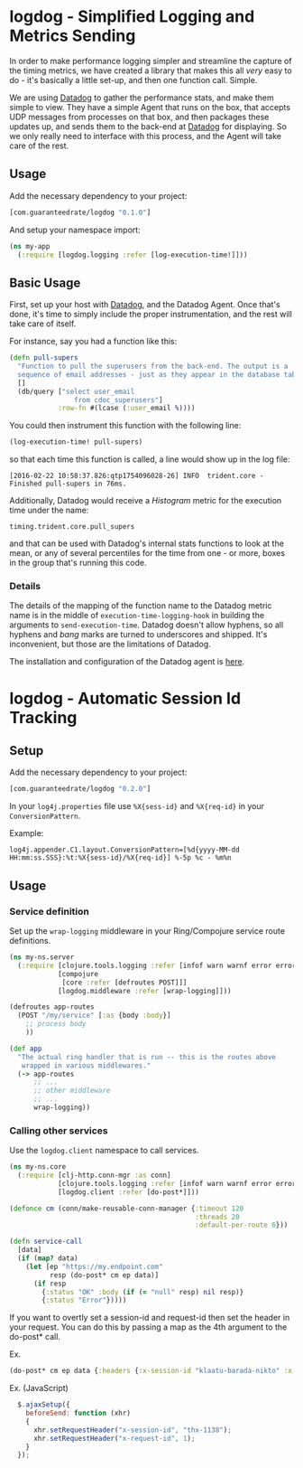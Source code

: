
# logdog - Simplified Logging and Metrics Sending

In order to make performance logging simpler and streamline the capture of the
timing metrics, we have created a library that makes this all _very_ easy to do -
it's basically a little set-up, and then one function call. Simple.

We are using [Datadog](https://www.datadoghq.com/) to gather the performance
stats, and make them simple to view. They have a simple Agent that runs on the
box, that accepts UDP messages from processes on that box, and then packages
these updates up, and sends them to the back-end at
[Datadog](https://www.datadoghq.com/) for displaying. So we only really need
to interface with this process, and the Agent will take care of the rest.

## Usage

Add the necessary dependency to your project:
```clojure
[com.guaranteedrate/logdog "0.1.0"]
```
And setup your namespace import:
```clojure
(ns my-app
  (:require [logdog.logging :refer [log-execution-time!]]))
```

## Basic Usage

First, set up your host with [Datadog](https://www.datadoghq.com/), and the
Datadog Agent. Once that's done, it's time to simply include the proper
instrumentation, and the rest will take care of itself.

For instance, say you had a function like this:
```clojure
(defn pull-supers
  "Function to pull the superusers from the back-end. The output is a
  sequence of email addresses - just as they appear in the database table."
  []
  (db/query ["select user_email
                from cdoc_superusers"]
            :row-fn #(lcase (:user_email %))))
```
You could then instrument this function with the following line:
```clojure
(log-execution-time! pull-supers)
```
so that each time this function is called, a line would show up in the log
file:
```
[2016-02-22 10:58:37.826:qtp1754096028-26] INFO  trident.core - Finished pull-supers in 76ms.
```

Additionally, Datadog would receive a _Histogram_ metric for the execution time
under the name:
```
timing.trident.core.pull_supers
```
and that can be used with Datadog's internal stats functions to look at the mean,
or any of several percentiles for the time from one - or more, boxes in the group
that's running this code.

### Details

The details of the mapping of the function name to the Datadog metric name is
in the middle of `execution-time-logging-hook` in building the arguments to
`send-execution-time`. Datadog doesn't allow hyphens, so all hyphens and _bang_
marks are turned to underscores and shipped. It's inconvenient, but those are
the limitations of Datadog.

The installation and configuration of the Datadog agent is [here](http://docs.datadoghq.com/guides/basic_agent_usage/).

# logdog - Automatic Session Id Tracking

## Setup

Add the necessary dependency to your project:
```clojure
[com.guaranteedrate/logdog "0.2.0"]
```

In your `log4j.properties` file use `%X{sess-id}` and `%X{req-id}` in your `ConversionPattern`.

Example:
```
log4j.appender.C1.layout.ConversionPattern=[%d{yyyy-MM-dd HH:mm:ss.SSS}:%t:%X{sess-id}/%X{req-id}] %-5p %c - %m%n
```


## Usage

### Service definition

Set up the `wrap-logging` middleware in your Ring/Compojure service route definitions.

```clojure
(ns my-ns.server
  (:require [clojure.tools.logging :refer [infof warn warnf error errorf]]
            [compojure
             [core :refer [defroutes POST]]]
            [logdog.middleware :refer [wrap-logging]]))

(defroutes app-routes
  (POST "/my/service" [:as {body :body}]
    ;; process body
    ))

(def app
  "The actual ring handler that is run -- this is the routes above
   wrapped in various middlewares."
  (-> app-routes
      ;; ...
      ;; other middleware
      ;; ...
      wrap-logging))
```

### Calling other services

Use the `logdog.client` namespace to call services.

```clojure
(ns my-ns.core
  (:require [clj-http.conn-mgr :as conn]
            [clojure.tools.logging :refer [infof warn warnf error errorf]]
            [logdog.client :refer [do-post*]]))

(defonce cm (conn/make-reusable-conn-manager {:timeout 120
                                              :threads 20
                                              :default-per-route 6}))

(defn service-call
  [data]
  (if (map? data)
    (let [ep "https://my.endpoint.com"
          resp (do-post* cm ep data)]
      (if resp
        {:status "OK" :body (if (= "null" resp) nil resp)}
        {:status "Error"}))))

```

If you want to overtly set a session-id and request-id then set the header in your request.
You can do this by passing a map as the 4th argument to the do-post* call.

Ex.
```clojure
(do-post* cm ep data {:headers {:x-session-id "klaatu-barada-nikto" :x-request-id 1}})
```

Ex. (JavaScript)
```javascript
  $.ajaxSetup({
    beforeSend: function (xhr)
    {
      xhr.setRequestHeader("x-session-id", "thx-1138");
      xhr.setRequestHeader("x-request-id", 1);
    }
  });

```
